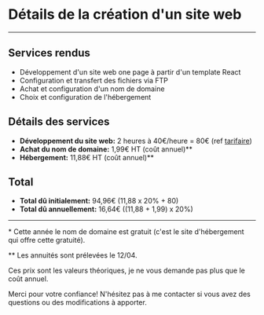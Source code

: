 # Détails de la création d'un site web

---

## Services rendus
- Développement d'un site web one page à partir d'un template React
- Configuration et transfert des fichiers via FTP
- Achat et configuration d'un nom de domaine
- Choix et configuration de l'hébergement

## Détails des services
- **Développement du site web:** 2 heures à 40€/heure = 80€ (ref [tarifaire](https://www.francenum.gouv.fr/guides-et-conseils/developpement-commercial/site-web/combien-payer-pour-un-site-web-ou-un-site-e))
- **Achat du nom de domaine:** 1,99€ HT (coût annuel)**
- **Hébergement:** 11,88€ HT (coût annuel)**

## Total
- **Total dû initialement:** 94,96€ (11,88 x 20% + 80)
- **Total dû annuellement:** 16,64€ ((11,88 + 1,99) x 20%)

---
\* Cette année le nom de domaine est gratuit (c'est le site d'hébergement qui offre cette gratuité).

\*\* Les annuités sont prélevées le 12/04.

Ces prix sont les valeurs théoriques, je ne vous demande pas plus que le coût annuel.

Merci pour votre confiance! N'hésitez pas à me contacter si vous avez des questions ou des modifications à apporter.